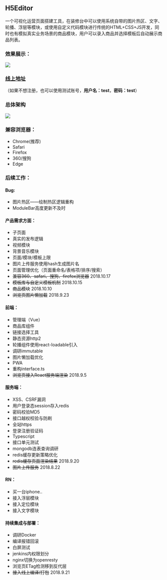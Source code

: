 ## H5Editor
一个可视化运营页面搭建工具，在装修台中可以使用系统自带的图片热区、文字、轮播、浮层等模块，或使用自定义代码模块进行传统的HTML+CSS+JS开发，同时也有模拟真实业务场景的商品模块，用户可以录入商品并选择模板后自动展示商品列表。
### 效果展示：
![](
https://naeditor-image.oss-cn-shenzhen.aliyuncs.com/jasdkfhdshfsadfhdjkhfhasdjkfhadsf.gif)

### [线上地址](http://h5editor.cn)
（如果不想注册，也可以使用测试账号，__用户名：test__，__密码：test__）

### 总体架构
![](
https://naeditor-image.oss-cn-shenzhen.aliyuncs.com/gdsjhkglasdhsdlghdsagh.jpg)
### 兼容浏览器：
* Chrome(推荐)
* Safari
* Firefox
* 360/搜狗
* Edge

### 后续工作：

#### Bug:
* 图片热区——绘制热区逻辑重构
* ModuleBar高度更新不及时

#### 产品需求方面：
* 子页面
* 真实的发布逻辑
* 视频模块
* 背景音乐模块
* 页面/模块/模板上限
* 图片上传服务使用hash生成图片名
* 页面管理优化（页面重命名/表格项/排序/搜索）
* ~~兼容360、safari、搜狗、firefox浏览器~~  2018.10.17
* ~~模板库与自定义模板机制~~ 2018.10.15
* ~~商品模块~~ 2018.10.10
* ~~浏览页图片懒加载~~ 2018.9.23

#### 前端：
* 管理端（Vue）
* 商品库组件
* 链接选择工具
* 静态资源http2
* 轮播组件使用react-loadable引入
* 调研immutable
* 图片懒加载优化
* PWA
* 重构interface.ts
* ~~浏览页接入React服务端渲染~~ 2018.9.5


#### 服务端：
* XSS、CSRF漏洞
* 用户登录态session存入redis
* 密码校验MD5
* 接口越权校验与防刷
* 全站https
* 登录注册验证码
* Typescript
* 接口单元测试
* mongodb连表查询调研
* redis缓存更新策略优化
* ~~redis缓存页面渲染结果~~ 2018.9.20
* ~~图片上传服务~~ 2018.8.22

#### RN：
* 买一台iphone..
* 接入浮层模块
* 接入定位模块
* 接入文字模块

#### 持续集成与部署：
* 调研Docker
* 编译报错回滚
* 白屏测试
* jenkins内权限划分
* nginx切换为openresty
* 浏览页ETag检测移到反代层
* ~~接入线上编译/打包~~ 2018.9.21